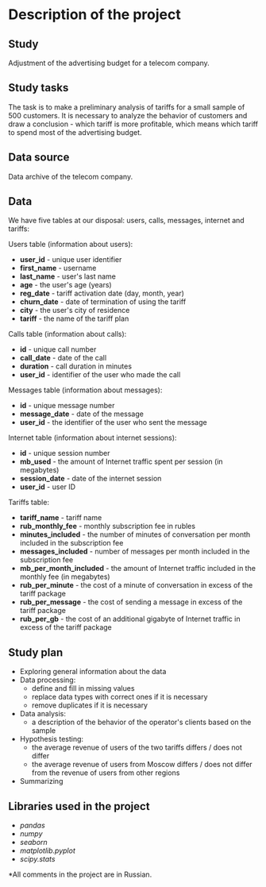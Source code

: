 # Description of the project

## Study
Adjustment of the advertising budget for a telecom company.

## Study tasks
The task is to make a preliminary analysis of tariffs for a small sample of 500 customers. It is necessary to analyze the behavior of customers and draw a conclusion - which tariff is more profitable, which means which tariff to spend most of the advertising budget.

## Data source
Data archive of the telecom company.

## Data
We have five tables at our disposal: users, calls, messages, internet and tariffs:

Users table (information about users):

- **user_id** - unique user identifier
- **first_name** - username
- **last_name** - user's last name
- **age** - the user's age (years)
- **reg_date** - tariff activation date (day, month, year)
- **churn_date** - date of termination of using the tariff
- **city** - the user's city of residence
- **tariff** - the name of the tariff plan

Calls table (information about calls):

- **id** - unique call number
- **call_date** - date of the call
- **duration** - call duration in minutes
- **user_id** - identifier of the user who made the call

Messages table (information about messages):

- **id** - unique message number
- **message_date** - date of the message
- **user_id** - the identifier of the user who sent the message

Internet table (information about internet sessions):

- **id** - unique session number
- **mb_used** - the amount of Internet traffic spent per session (in megabytes)
- **session_date** - date of the internet session
- **user_id** - user ID

Tariffs table:

- **tariff_name** - tariff name
- **rub_monthly_fee** - monthly subscription fee in rubles
- **minutes_included** - the number of minutes of conversation per month included in the subscription fee
- **messages_included** - number of messages per month included in the subscription fee
- **mb_per_month_included** - the amount of Internet traffic included in the monthly fee (in megabytes)
- **rub_per_minute** - the cost of a minute of conversation in excess of the tariff package
- **rub_per_message** - the cost of sending a message in excess of the tariff package
- **rub_per_gb** - the cost of an additional gigabyte of Internet traffic in excess of the tariff package

## Study plan

- Exploring general information about the data
- Data processing:
    - define and fill in missing values
    - replace data types with correct ones if it is necessary
    - remove duplicates if it is necessary
- Data analysis:
    - a description of the behavior of the operator's clients based on the sample
- Hypothesis testing:
    - the average revenue of users of the two tariffs differs / does not differ
    - the average revenue of users from Moscow differs / does not differ from the revenue of users from other regions
- Summarizing

## Libraries used in the project

- *pandas*
- *numpy*
- *seaborn*
- *matplotlib.pyplot*
- *scipy.stats*

*All comments in the project are in Russian.